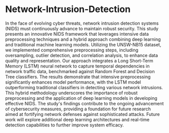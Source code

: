 # Network-Intrusion-Detection
In the face of evolving cyber threats, network intrusion detection systems (NIDS) must continuously advance to maintain robust security. This study presents an innovative NIDS framework that leverages intensive data preprocessing techniques and a hybrid approach combining deep learning and traditional machine learning models. Utilizing the UNSW-NB15 dataset, we implemented comprehensive preprocessing steps, including oversampling, outlier detection, and correlation analysis, to enhance data quality and representation. Our approach integrates a Long Short-Term Memory (LSTM) neural network to capture temporal dependencies in network traffic data, benchmarked against Random Forest and Decision Tree classifiers.
The results demonstrate that intensive preprocessing significantly enhances model performance, with the LSTM model outperforming traditional classifiers in detecting various network intrusions. This hybrid methodology underscores the importance of robust preprocessing and the application of deep learning models in developing effective NIDS. The study's findings contribute to the ongoing advancement of cybersecurity measures, providing a foundation for future research aimed at fortifying network defenses against sophisticated attacks. Future work will explore additional deep learning architectures and real-time detection capabilities to further improve system efficacy.
